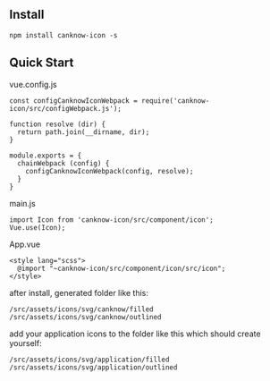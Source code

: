 ## Install
```shell
npm install canknow-icon -s
```

## Quick Start
vue.config.js
```
const configCanknowIconWebpack = require('canknow-icon/src/configWebpack.js');

function resolve (dir) {
  return path.join(__dirname, dir);
}

module.exports = {
  chainWebpack (config) {
    configCanknowIconWebpack(config, resolve);
  }
}
```

main.js
```
import Icon from 'canknow-icon/src/component/icon';
Vue.use(Icon);
```

App.vue
```
<style lang="scss">
  @import "~canknow-icon/src/component/icon/src/icon";
</style>
```

after install, generated folder like this:
```
/src/assets/icons/svg/canknow/filled
/src/assets/icons/svg/canknow/outlined
```
add your application icons to the folder like this which should create yourself:
```
/src/assets/icons/svg/application/filled
/src/assets/icons/svg/application/outlined
```
